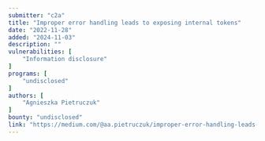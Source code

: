 ```yaml
---
submitter: "c2a"
title: "Improper error handling leads to exposing internal tokens"
date: "2022-11-28"
added: "2024-11-03"
description: ""
vulnerabilities: [
    "Information disclosure"
]
programs: [
    "undisclosed"
]
authors: [
    "Agnieszka Pietruczuk"
]
bounty: "undisclosed"
link: "https://medium.com/@aa.pietruczuk/improper-error-handling-leads-to-exposing-internal-tokens-3355d6b43a32"
---
```




